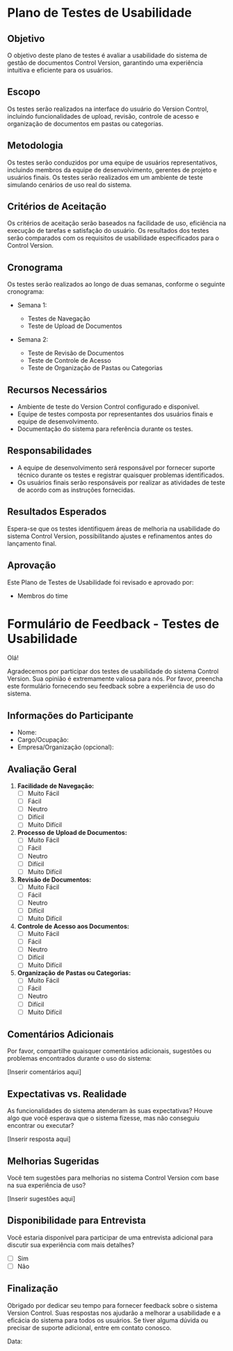 # Plano de Testes de Usabilidade 

## Objetivo
O objetivo deste plano de testes é avaliar a usabilidade do sistema de gestão de documentos Control Version, garantindo uma experiência intuitiva e eficiente para os usuários.

## Escopo
Os testes serão realizados na interface do usuário do Version Control, incluindo funcionalidades de upload, revisão, controle de acesso e organização de documentos em pastas ou categorias.

## Metodologia
Os testes serão conduzidos por uma equipe de usuários representativos, incluindo membros da equipe de desenvolvimento, gerentes de projeto e usuários finais. Os testes serão realizados em um ambiente de teste simulando cenários de uso real do sistema.

## Critérios de Aceitação
Os critérios de aceitação serão baseados na facilidade de uso, eficiência na execução de tarefas e satisfação do usuário. Os resultados dos testes serão comparados com os requisitos de usabilidade especificados para o Control Version.

## Cronograma
Os testes serão realizados ao longo de duas semanas, conforme o seguinte cronograma:

- Semana 1:
  - Testes de Navegação
  - Teste de Upload de Documentos

- Semana 2:
  - Teste de Revisão de Documentos
  - Teste de Controle de Acesso
  - Teste de Organização de Pastas ou Categorias

## Recursos Necessários
- Ambiente de teste do Version Control configurado e disponível.
- Equipe de testes composta por representantes dos usuários finais e equipe de desenvolvimento.
- Documentação do sistema para referência durante os testes.

## Responsabilidades
- A equipe de desenvolvimento será responsável por fornecer suporte técnico durante os testes e registrar quaisquer problemas identificados.
- Os usuários finais serão responsáveis por realizar as atividades de teste de acordo com as instruções fornecidas.

## Resultados Esperados
Espera-se que os testes identifiquem áreas de melhoria na usabilidade do sistema Control Version, possibilitando ajustes e refinamentos antes do lançamento final.


## Aprovação
Este Plano de Testes de Usabilidade foi revisado e aprovado por:
- Membros do time
  

# Formulário de Feedback - Testes de Usabilidade

Olá!

Agradecemos por participar dos testes de usabilidade do sistema Control Version. Sua opinião é extremamente valiosa para nós. Por favor, preencha este formulário fornecendo seu feedback sobre a experiência de uso do sistema.

## Informações do Participante
- Nome:
- Cargo/Ocupação:
- Empresa/Organização (opcional):

## Avaliação Geral
1. **Facilidade de Navegação:**
   - [ ] Muito Fácil
   - [ ] Fácil
   - [ ] Neutro
   - [ ] Difícil
   - [ ] Muito Difícil

2. **Processo de Upload de Documentos:**
   - [ ] Muito Fácil
   - [ ] Fácil
   - [ ] Neutro
   - [ ] Difícil
   - [ ] Muito Difícil

3. **Revisão de Documentos:**
   - [ ] Muito Fácil
   - [ ] Fácil
   - [ ] Neutro
   - [ ] Difícil
   - [ ] Muito Difícil

4. **Controle de Acesso aos Documentos:**
   - [ ] Muito Fácil
   - [ ] Fácil
   - [ ] Neutro
   - [ ] Difícil
   - [ ] Muito Difícil

5. **Organização de Pastas ou Categorias:**
   - [ ] Muito Fácil
   - [ ] Fácil
   - [ ] Neutro
   - [ ] Difícil
   - [ ] Muito Difícil

## Comentários Adicionais
Por favor, compartilhe quaisquer comentários adicionais, sugestões ou problemas encontrados durante o uso do sistema:

[Inserir comentários aqui]

## Expectativas vs. Realidade
As funcionalidades do sistema atenderam às suas expectativas? Houve algo que você esperava que o sistema fizesse, mas não conseguiu encontrar ou executar?

[Inserir resposta aqui]

## Melhorias Sugeridas
Você tem sugestões para melhorias no sistema Control Version com base na sua experiência de uso?

[Inserir sugestões aqui]

## Disponibilidade para Entrevista
Você estaria disponível para participar de uma entrevista adicional para discutir sua experiência com mais detalhes?

- [ ] Sim
- [ ] Não

## Finalização
Obrigado por dedicar seu tempo para fornecer feedback sobre o sistema Version Control. Suas respostas nos ajudarão a melhorar a usabilidade e a eficácia do sistema para todos os usuários. Se tiver alguma dúvida ou precisar de suporte adicional, entre em contato conosco.

Data: 


